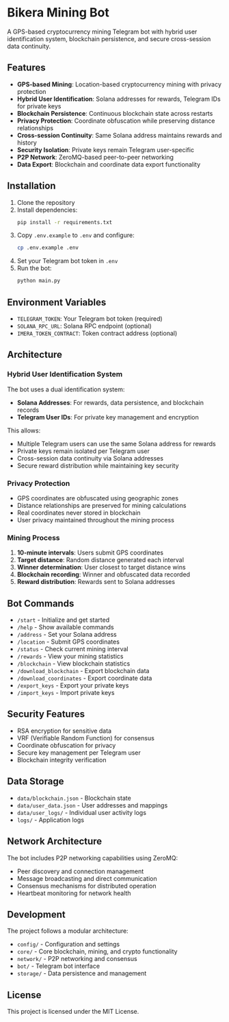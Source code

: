 # Bikera Mining Bot

A GPS-based cryptocurrency mining Telegram bot with hybrid user identification system, blockchain persistence, and secure cross-session data continuity.

## Features

- **GPS-based Mining**: Location-based cryptocurrency mining with privacy protection
- **Hybrid User Identification**: Solana addresses for rewards, Telegram IDs for private keys
- **Blockchain Persistence**: Continuous blockchain state across restarts
- **Privacy Protection**: Coordinate obfuscation while preserving distance relationships
- **Cross-session Continuity**: Same Solana address maintains rewards and history
- **Security Isolation**: Private keys remain Telegram user-specific
- **P2P Network**: ZeroMQ-based peer-to-peer networking
- **Data Export**: Blockchain and coordinate data export functionality

## Installation

1. Clone the repository
2. Install dependencies:
   ```bash
   pip install -r requirements.txt
   ```
3. Copy `.env.example` to `.env` and configure:
   ```bash
   cp .env.example .env
   ```
4. Set your Telegram bot token in `.env`
5. Run the bot:
   ```bash
   python main.py
   ```

## Environment Variables

- `TELEGRAM_TOKEN`: Your Telegram bot token (required)
- `SOLANA_RPC_URL`: Solana RPC endpoint (optional)
- `IMERA_TOKEN_CONTRACT`: Token contract address (optional)

## Architecture

### Hybrid User Identification System

The bot uses a dual identification system:
- **Solana Addresses**: For rewards, data persistence, and blockchain records
- **Telegram User IDs**: For private key management and encryption

This allows:
- Multiple Telegram users can use the same Solana address for rewards
- Private keys remain isolated per Telegram user
- Cross-session data continuity via Solana addresses
- Secure reward distribution while maintaining key security

### Privacy Protection

- GPS coordinates are obfuscated using geographic zones
- Distance relationships are preserved for mining calculations
- Real coordinates never stored in blockchain
- User privacy maintained throughout the mining process

### Mining Process

1. **10-minute intervals**: Users submit GPS coordinates
2. **Target distance**: Random distance generated each interval
3. **Winner determination**: User closest to target distance wins
4. **Blockchain recording**: Winner and obfuscated data recorded
5. **Reward distribution**: Rewards sent to Solana addresses

## Bot Commands

- `/start` - Initialize and get started
- `/help` - Show available commands
- `/address` - Set your Solana address
- `/location` - Submit GPS coordinates
- `/status` - Check current mining interval
- `/rewards` - View your mining statistics
- `/blockchain` - View blockchain statistics
- `/download_blockchain` - Export blockchain data
- `/download_coordinates` - Export coordinate data
- `/export_keys` - Export your private keys
- `/import_keys` - Import private keys

## Security Features

- RSA encryption for sensitive data
- VRF (Verifiable Random Function) for consensus
- Coordinate obfuscation for privacy
- Secure key management per Telegram user
- Blockchain integrity verification

## Data Storage

- `data/blockchain.json` - Blockchain state
- `data/user_data.json` - User addresses and mappings
- `data/user_logs/` - Individual user activity logs
- `logs/` - Application logs

## Network Architecture

The bot includes P2P networking capabilities using ZeroMQ:
- Peer discovery and connection management
- Message broadcasting and direct communication
- Consensus mechanisms for distributed operation
- Heartbeat monitoring for network health

## Development

The project follows a modular architecture:
- `config/` - Configuration and settings
- `core/` - Core blockchain, mining, and crypto functionality
- `network/` - P2P networking and consensus
- `bot/` - Telegram bot interface
- `storage/` - Data persistence and management

## License

This project is licensed under the MIT License.
